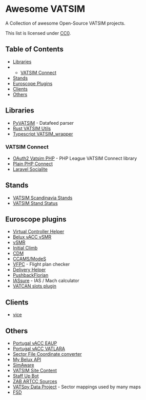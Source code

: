 # Awesome VATSIM
A Collection of awesome Open-Source VATSIM projects.

This list is licensed under [CC0](https://creativecommons.org/publicdomain/zero/1.0/legalcode).

## Table of Contents
- [Libraries](#libraries)
- - [VATSIM Connect](#vatsim-connect)
- [Stands](#stands)
- [Euroscope Plugins](#euroscope-plugins)
- [Clients](#clients)
- [Others](#other)

## Libraries
- [PyVATSIM](https://pypi.org/project/pyvatsim/) - Datafeed parser
- [Rust VATSIM Utils](https://github.com/Celeo/vatsim_utils)
- [Typescript VATSIM_wrapper](https://github.com/Celeo/vatsim_wrapper)

### VATSIM Connect
- [OAuth2 Vatsim PHP](https://github.com/vatsimnetwork/oauth2-vatsim-php) - PHP League VATSIM Connect library
- [Plain PHP Connect](https://github.com/vatsimcaribbean/connect)
- [Laravel Socialite](https://github.com/SocialiteProviders/Vatsim)

## Stands
- [VATSIM Scandinavia Stands](https://github.com/Vatsim-Scandinavia/stands)
- [VATSIM Stand Status](https://github.com/atoff/vatsim-stand-status)

## Euroscope plugins
- [Virtual Controller Helper](https://github.com/DrFreas/VCH)
- [Belux vACC vSMR](https://github.com/Epse/vSMR-belux)
- [vSMR](https://github.com/pierr3/vSMR)
- [Initial Climb](https://github.com/rpuig2001/InitialCimbPlugin)
- [CDM](https://github.com/rpuig2001/CDM)
- [CCAMS/ModeS](https://github.com/kusterjs/CCAMS)
- [VFPC](https://github.com/DrFreas/VFPC) - Flight plan checker
- [Delivery Helper](https://github.com/MorpheusXAUT/DelHel)
- [PushbackFlorian](https://github.com/MorpheusXAUT/PushbackFlorian)
- [IASsure](https://github.com/MorpheusXAUT/IASsure) - IAS / Mach calculator
- [VATCAN slots plugin](https://github.com/VATSIMCanada/Slots-Plugin)

## Clients
- [vice](https://github.com/mmp/vice)

## Others
- [Portugal vACC EAUP](https://gitlab.com/portugal-vacc/eaup)
- [Portugal vACC VATLARA](https://gitlab.com/portugal-vacc/vatlara)
- [Sector File Coordinate converter](https://webtools.kusternet.ch/geo/coordinatesconverter)
- [My Belux API](https://git.sr.ht/~epse/belux-training-platform-api/)
- [SimAware](https://github.com/maiuswong/simaware-express)
- [VATSIM Site Content](https://github.com/vatsimnetwork/site-content)
- [Staff Up Bot](https://github.com/Celeo/staff_up_bot)
- [ZAB ARTCC Sources](https://github.com/zabartcc)
- [VATSpy Data Project](https://github.com/vatsimnetwork/vatspy-data-project/) - Sector mappings used by many maps
- [FSD](https://github.com/kuroneko/fsd)
